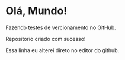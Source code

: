 # Olá, Mundo!
 Fazendo testes de vercionamento no GitHub.

 Repositorio criado com sucesso!

 Essa linha eu alterei direto no editor do github.
